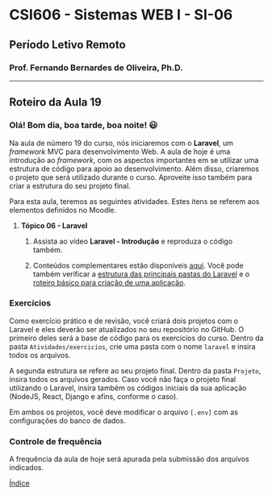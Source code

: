 # CSI606 - Sistemas WEB I - SI-06
## Período Letivo Remoto
### Prof. Fernando Bernardes de Oliveira, Ph.D.

---

## Roteiro da Aula 19

### Olá! Bom dia, boa tarde, boa noite! :smiley:  

Na aula de número 19 do curso, nós iniciaremos com o **Laravel**, um *framework* MVC para desenvolvimento Web. A aula de hoje é uma introdução ao *framework*, com os aspectos importantes em se utilizar uma estrutura de código para apoio ao desenvolvimento. Além disso, criaremos o projeto que será utilizado durante o curso. Aproveite isso também para criar a estrutura do seu projeto final.

Para esta aula, teremos as seguintes atividades. Estes itens se referem aos elementos definidos no Moodle.

1.  **Tópico 06 - Laravel**

    1.  Assista ao vídeo **Laravel - Introdução** e reproduza o código também. 

    2.  Conteúdos complementares estão disponíveis [aqui](../../Lectures/laravel.md). Você pode também verificar a [estrutura das principais pastas do Laravel](../../Lectures/laravel.md#estrutura-de-diret%C3%B3rios-e-arquivos-principais) e o [roteiro básico para criação de uma aplicação](../../Lectures/laravel.md#roteiro-b%C3%A1sico-para-cria%C3%A7%C3%A3o-de-uma-aplica%C3%A7%C3%A3o). 

### Exercícios

Como exercício prático e de revisão, você criará dois projetos com o Laravel e eles deverão ser atualizados no seu repositório no GitHub. O primeiro deles será a base de código para os exercícios do curso. Dentro da pasta `Atividades/exercicios`, crie uma pasta com o nome `laravel` e insira todos os arquivos.

A segunda estrutura se refere ao seu projeto final. Dentro da pasta `Projeto`, insira todos os arquivos gerados. Caso você não faça o projeto final utilizando o Laravel, insira também os códigos iniciais da sua aplicação (NodeJS, React, Django e afins, conforme o caso).

Em ambos os projetos, você deve modificar o arquivo `[.env]` com as configurações do banco de dados.

### Controle de frequência

A frequência da aula de hoje será apurada pela submissão dos arquivos indicados.  

[Índice](../README.md#índice)  

